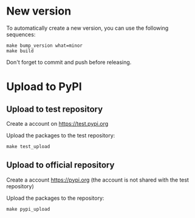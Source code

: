 New version
===========

To automatically create a new version, you can use the following sequences:

```
make bump_version what=minor
make build
```

Don't forget to commit and push before releasing.

Upload to PyPI
==============

Upload to test repository
-------------------------

Create a account on https://test.pypi.org

Upload the packages to the test repository:

```
make test_upload
```

Upload to official repository
-----------------------------

Create a account https://pypi.org (the account is not shared with the test repository)

Upload the packages to the repository:

```
make pypi_upload
```

